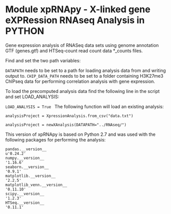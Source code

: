 # Module xpRNApy - X-linked gene eXPRession RNAseq Analysis in PYTHON

Gene expression analysis of RNASeq data sets using genome annotation GTF (genes.gtf) and HTSeq-count read count data *_counts files.

Find and set the two path variables:

`DATAPATH` needs to be set to a path for loading analysis data from and writing output to.
`CHIP_DATA_PATH` needs to be set to a folder containing H3K27me3 ChIPseq data for performing correlation analysis with gene expression.

To load the precomputed analysis data find the following line in the script and set LOAD_ANALYSIS:

`LOAD_ANALYSIS = True
`
The following function will load an existing analysis:

`analysisProject = XpressionAnalysis.from_csv("data.txt")`

`analysisProject = newXAnalysis(DATAPATH="../RNAseq/")`

This version of xpRNApy is based on Python 2.7 and was used with the following packages for performing the analysis:

    pandas.__version__
    u'0.24.2'
    numpy.__version__
    '1.16.6'
    seaborn.__version__
    '0.9.1'
    matplotlib.__version__
    '2.2.5'
    matplotlib_venn.__version__
    '0.11.10'
    scipy.__version__
    '1.2.3'
    HTSeq.__version__
    '0.11.1'

